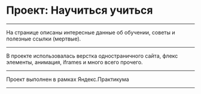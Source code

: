 # Проект: Научиться учиться

___________________________
На странице описаны интересные данные об обучении, советы и полезные ссылки (мертвые).

___________________________
В проекте использовалась верстка одностраничного сайта, флекс элементы, анимация, iframes и много всего прочего.

___________________________
Проект выполнен в рамках Яндекс.Практикума

___________________________